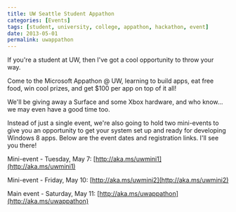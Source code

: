 ```yaml
---
title: UW Seattle Student Appathon
categories: [Events]
tags: [student, university, college, appathon, hackathon, event]
date: 2013-05-01
permalink: uwappathon
---
```


If you&#39;re a student at UW, then I&#39;ve got a cool opportunity to throw your way.


Come to the Microsoft Appathon @ UW, learning to build apps, eat free food, win cool prizes, and get $100 per app on top of it all!

We&#39;ll be giving away a Surface and some Xbox hardware, and who know... we may even have a good time too.

Instead of just a single event, we&#39;re also going to hold two mini-events to give you an opportunity to get your system set up and ready for developing Windows 8 apps. Below are the event dates and registration links. I&#39;ll see you there!

Mini-event - Tuesday, May 7: [http://aka.ms/uwmini1](http://aka.ms/uwmini1)

Mini-event - Friday, May 10: [http://aka.ms/uwmini2](http://aka.ms/uwmini2)

Main event - Saturday, May 11: [http://aka.ms/uwappathon](http://aka.ms/uwappathon)

 